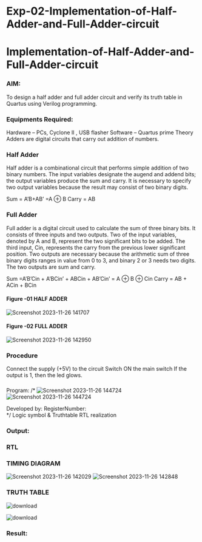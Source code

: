 # Exp-02-Implementation-of-Half-Adder-and-Full-Adder-circuit

# Implementation-of-Half-Adder-and-Full-Adder-circuit
### AIM:
To design a half adder and full adder circuit and verify its truth table in Quartus using Verilog programming.

### Equipments Required:
Hardware – PCs, Cyclone II , USB flasher
Software – Quartus prime
Theory
Adders are digital circuits that carry out addition of numbers.

### Half Adder
Half adder is a combinational circuit that performs simple addition of two binary numbers. The input variables designate the augend and addend bits; the output variables produce the sum and carry. It is necessary to specify two output variables because the result may consist of two binary digits.

Sum = A’B+AB’ =A ⊕ B Carry = AB

### Full Adder
Full adder is a digital circuit used to calculate the sum of three binary bits. It consists of three inputs and two outputs. Two of the input variables, denoted by A and B, represent the two significant bits to be added. The third input, Cin, represents the carry from the previous lower significant position. Two outputs are necessary because the arithmetic sum of three binary digits ranges in value from 0 to 3, and binary 2 or 3 needs two digits. The two outputs are sum and carry.

Sum =A’B’Cin + A’BCin’ + ABCin + AB’Cin’ = A ⊕ B ⊕ Cin Carry = AB + ACin + BCin


#### Figure -01 HALF ADDER 
![Screenshot 2023-11-26 141707](https://github.com/TimmapuramYogeeswar/Exp-02-Implementation-of-Half-Adder-and-Full-Adder-circuit/assets/154494746/8d265565-5b4a-438e-8c94-bf7964d5364b)



#### Figure -02 FULL ADDER 
![Screenshot 2023-11-26 142950](https://github.com/TimmapuramYogeeswar/Exp-02-Implementation-of-Half-Adder-and-Full-Adder-circuit/assets/154494746/e8316d48-6d69-4f92-bddb-9f72c4c2c06b)

### Procedure

Connect the supply (+5V) to the circuit
Switch ON the main switch
If the output is 1, then the led glows.
### 
Program:
/*
![Screenshot 2023-11-26 144724](https://github.com/TimmapuramYogeeswar/Exp-02-Implementation-of-Half-Adder-and-Full-Adder-circuit/assets/154494746/92451346-19bd-4938-b808-7ac49c95b590)
![Screenshot 2023-11-26 144724](https://github.com/TimmapuramYogeeswar/Exp-02-Implementation-of-Half-Adder-and-Full-Adder-circuit/assets/154494746/df19940e-be19-435f-8cb4-55751fc14fbd)



Developed by: 
RegisterNumber:  
*/
Logic symbol & Truthtable
RTL realization

### Output:
### RTL
### TIMING DIAGRAM
![Screenshot 2023-11-26 142029](https://github.com/TimmapuramYogeeswar/Exp-02-Implementation-of-Half-Adder-and-Full-Adder-circuit/assets/154494746/eeba215b-1af2-4e6f-8ee5-1f52b1f1ade4)
![Screenshot 2023-11-26 142848](https://github.com/TimmapuramYogeeswar/Exp-02-Implementation-of-Half-Adder-and-Full-Adder-circuit/assets/154494746/ea3295ca-0634-4404-83fd-04548e8bb20b)


### TRUTH TABLE 
![download](https://github.com/TimmapuramYogeeswar/Exp-02-Implementation-of-Half-Adder-and-Full-Adder-circuit/assets/154494746/54c2f0b5-b6c0-403a-9be2-35a7b74baf2d)

![download](https://github.com/TimmapuramYogeeswar/Exp-02-Implementation-of-Half-Adder-and-Full-Adder-circuit/assets/154494746/03f0bf20-2dd1-441a-80bb-8c053d22a428)

### Result:
